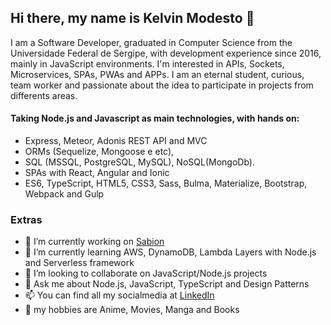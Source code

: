 ## Hi there, my name is Kelvin Modesto 👋

I am a Software Developer, graduated in Computer Science from the Universidade Federal de Sergipe, with development experience since 2016, mainly in JavaScript environments. I'm interested in APIs, Sockets, Microservices, SPAs, PWAs and APPs. I am an eternal student, curious, team worker and passionate about the idea to participate in projects from differents areas.

#### Taking Node.js and Javascript as main technologies, with hands on:

- Express, Meteor, Adonis REST API and MVC
- ORMs (Sequelize, Mongoose e etc), 
- SQL (MSSQL, PostgreSQL, MySQL), NoSQL(MongoDb).
- SPAs with React, Angular and Ionic
- ES6, TypeScript, HTML5, CSS3, Sass, Bulma, Materialize, Bootstrap, Webpack and Gulp

### Extras
- 🔭 I’m currently working on [Sabion](http://sabion.com.br/)
- 🌱 I’m currently learning AWS, DynamoDB, Lambda Layers with Node.js and Serverless framework
- 👯 I’m looking to collaborate on JavaScript/Node.js projects
- 💬 Ask me about Node.js, JavaScript, TypeScript and Design Patterns
- 📫 You can find all my socialmedia at [LinkedIn](https://www.linkedin.com/in/kelvinmodesto/)
- 👋 my hobbies are Anime, Movies, Manga and Books
